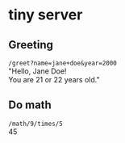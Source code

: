 # tiny server

## Greeting

`/greet?name=jane+doe&year=2000`  
"Hello, Jane Doe!  
You are 21 or 22 years old."

## Do math

`/math/9/times/5`  
45
